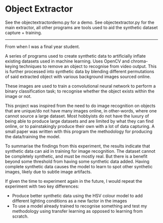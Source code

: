 # Object Extractor

See the objectextractordemo.py for a demo.
See objectextractor.py for the main extractor, all other programs are tools used to aid the synthetic dataset capture + training.

---

From when I was a final year student.

A series of programs used to create synthetic data to artificially inflate existing datasets used in machine learning.
Uses OpenCV and chroma-keying techniques to remove an object to recognise from video output. This is further processed into synthetic
data by blending different permutations of said extracted object with various background images sourced online.

These images are used to train a convolutional neural network to perform a binary classification task; to recognise whether the object
exists within the image or not.

This project was inspired from the need to do image recognition on objects that are unique/do not have many images online, in other-words,
where one cannot source a large dataset. Most hobbyists do not have the luxury of being able to produce large datasets and are limited by
what they can find online, or to painstakingly produce their own with a lot of data capturing. A small paper was written with this program 
the methodology for producing the data/training the model.

To summarise the findings from this experiment, the results indicate that synthetic data can aid in training for image recognition. The 
dataset cannot be completely synthetic, and must be mostly real. But there is a benefit beyond some threshold from having some synthetic
data added. Having complete synthetic data causes the model to learn to spot other synthetic images, likely due to subtle image artifacts.

If given the time to experiment again in the future, I would repeat the experiment with two key differences:
- Produce better synthetic data using the HSV colour model to add different lighting conditions as a new factor in the images
- To use a model already trained to recognise something and test my methodology using transfer learning as opposed to learning from scratch.
